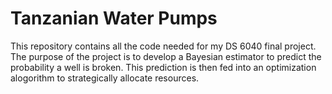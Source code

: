 # Tanzanian Water Pumps
This repository contains all the code needed for my DS 6040 final project.
The purpose of the project is to develop a Bayesian estimator to predict the probability a well is broken.
This prediction is then fed into an optimization alogorithm to strategically allocate resources.
